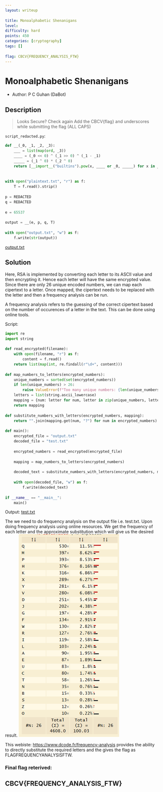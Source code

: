 ```yaml
---
layout: writeup

title: Monoalphabetic Shenanigans
level:
difficulty: hard
points: 450
categories: [cryptography]
tags: []

flag: CBCV{FREQUENCY_ANALYSIS_FTW}
---
```


# Monoalphabetic Shenanigans

* Author: P C Guhan (DaBot)
    
## Description

> Looks Secure? Check again
> Add the CBCV{flag} and underscores while submitting the flag (ALL CAPS)

`script_redacted.py`: 

```python
def __(_0, _1, _2, _3):
    ___ = list(map(ord, _3))
    ____ = (_0 << 0) ^ (_1 >> 0) ^ (_1 - _1)
    _____ = (_1 ^ 0) * (_2 ^ 0)
    return [__import__("builtins").pow(x, ____ or _0, _____) for x in ___]


with open("plaintext.txt", "r") as f:
    T = f.read().strip()

p = REDACTED
q = REDACTED

e = 65537

output = __(e, p, q, T)

with open("output.txt", "w") as f:
    f.write(str(output))
```

[output.txt](output.txt)

## Solution

Here, RSA is implemented by converting each letter to its ASCII value and then encrypting it. Hence each letter will have the same encrypted value. Since there are only 26 unique encoded numbers, we can map each cipertext to a letter. Once mapped, the cipertext needs to be replaced with the letter and then a frequency analysis can be run.

A frequency analysis refers to the guessing of the correct cipertext based on the number of occurences of a letter in the text. This can be done using online tools.

Script:

```python
import re
import string

def read_encrypted(filename):
    with open(filename, "r") as f:
        content = f.read()
    return list(map(int, re.findall(r"\d+", content)))

def map_numbers_to_letters(encrypted_numbers):
    unique_numbers = sorted(set(encrypted_numbers))
    if len(unique_numbers) > 26:
        raise ValueError(f"Too many unique numbers: {len(unique_numbers)} (max 26 allowed)")
    letters = list(string.ascii_lowercase)
    mapping = {num: letter for num, letter in zip(unique_numbers, letters)}
    return mapping

def substitute_numbers_with_letters(encrypted_numbers, mapping):
    return "".join(mapping.get(num, "?") for num in encrypted_numbers)

def main():
    encrypted_file = "output.txt"
    decoded_file = "test.txt"

    encrypted_numbers = read_encrypted(encrypted_file)

    mapping = map_numbers_to_letters(encrypted_numbers)

    decoded_text = substitute_numbers_with_letters(encrypted_numbers, mapping)

    with open(decoded_file, "w") as f:
        f.write(decoded_text)

if __name__ == "__main__":
    main()
```

Output:
[test.txt](test.txt)

The we need to do frequency analysis on the output file i.e. test.txt.
Upon doing frequency analysis using online resources. We get the frequency of each letter and the approximate substitution which will give us the desired result.
![frequency](./images/lkby.png)

This webiste: https://www.dcode.fr/frequency-analysis provides the ability to directly substitute the required letters and the gives the flag as FLAGFREQUENCYANALYSISFTW.

### Final flag reterived:
## CBCV{FREQUENCY_ANALYSIS_FTW}

